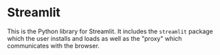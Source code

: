 # Streamlit

This is the Python library for Streamlit. It includes the `streamlit`
package which the user installs and loads as well as the "proxy" which
communicates with the browser.

